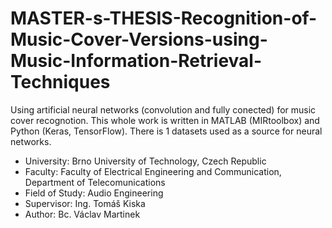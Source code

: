 # MASTER-s-THESIS-Recognition-of-Music-Cover-Versions-using-Music-Information-Retrieval-Techniques

Using artificial neural networks (convolution and fully conected) for music cover recognotion. This whole work is written in MATLAB (MIRtoolbox) and Python (Keras, TensorFlow). There is 1 datasets used as a source for neural networks.

- University: Brno University of Technology, Czech Republic
- Faculty: Faculty of Electrical Engineering and Communication, Department of Telecomunications
- Field of Study: Audio Engineering
- Supervisor: Ing. Tomáš Kiska
- Author: Bc. Václav Martinek
